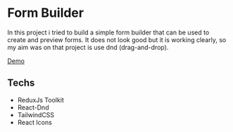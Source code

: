 # Form Builder

In this project i tried to build a simple form builder that can be used to create and preview forms. It does not look good but it is working clearly, so my aim was on that project is use dnd (drag-and-drop).

<a href="https://form-builder-ersincakmak.netlify.app/" target="_blank" ref="noreferrer">Demo</a>

## Techs

- ReduxJs Toolkit
- React-Dnd
- TailwindCSS
- React Icons
